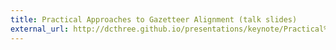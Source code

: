 ```yaml
---
title: Practical Approaches to Gazetteer Alignment (talk slides)
external_url: http://dcthree.github.io/presentations/keynote/Practical%20Approaches%20to%20Gazetteer%20Alignment/
---
```

